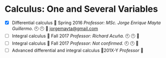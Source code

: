 # Calculus: One and Several Variables
- [x] Differential calculus :orange_book: Spring 2016 _Professor: MSc. Jorge Enrique Mayta Guillermo._ :clock10: :clock12: :e-mail: jorgemayta@gmail.com<br /> 
- [ ] Integral calculus :notebook_with_decorative_cover: Fall 2017 _Professor: Richard Acuña._ :clock10: :clock12: :e-mail:
- [ ] Integral calculus :notebook_with_decorative_cover: Fall 2017 _Professor: Not confirmed._ :clock10: :clock12: :e-mail:
- [ ] Advanced differential and integral calculus :closed_book:201X-Y _Professor_ :e-mail:
